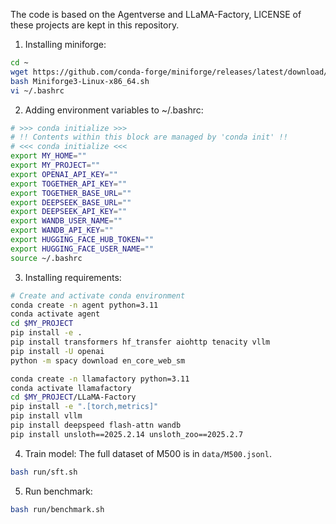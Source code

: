 The code is based on the Agentverse and LLaMA-Factory, LICENSE of these projects are kept in this repository.

1. Installing miniforge:
```bash
cd ~
wget https://github.com/conda-forge/miniforge/releases/latest/download/Miniforge3-Linux-x86_64.sh
bash Miniforge3-Linux-x86_64.sh
vi ~/.bashrc
```

2. Adding environment variables to ~/.bashrc:
```bash
# >>> conda initialize >>>
# !! Contents within this block are managed by 'conda init' !!
# <<< conda initialize <<<
export MY_HOME=""
export MY_PROJECT=""
export OPENAI_API_KEY=""
export TOGETHER_API_KEY=""
export TOGETHER_BASE_URL=""
export DEEPSEEK_BASE_URL=""
export DEEPSEEK_API_KEY=""
export WANDB_USER_NAME=""
export WANDB_API_KEY=""
export HUGGING_FACE_HUB_TOKEN=""
export HUGGING_FACE_USER_NAME=""
source ~/.bashrc
```

3. Installing requirements:
```bash
# Create and activate conda environment
conda create -n agent python=3.11
conda activate agent
cd $MY_PROJECT
pip install -e .
pip install transformers hf_transfer aiohttp tenacity vllm
pip install -U openai
python -m spacy download en_core_web_sm

conda create -n llamafactory python=3.11
conda activate llamafactory
cd $MY_PROJECT/LLaMA-Factory
pip install -e ".[torch,metrics]"
pip install vllm
pip install deepspeed flash-attn wandb
pip install unsloth==2025.2.14 unsloth_zoo==2025.2.7 
```

4. Train model:
The full dataset of M500 is in `data/M500.jsonl`.
```bash
bash run/sft.sh
```

5. Run benchmark:
```bash
bash run/benchmark.sh
```


